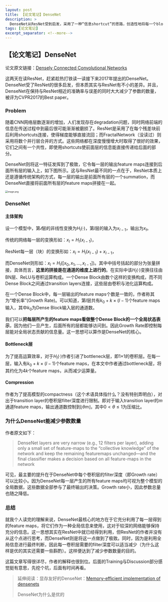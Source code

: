 ```yaml
---
layout: post
title: 【论文笔记】DenseNet
description: >
  DenseNet从ResNet受到启发，采用了一种“信息shortcut”的思路，创造性地将每一个block的输出连到后面所有block的输入上。DenseNet在保持与ResNet相近的准确率与误差的同时大大减少了参数的数量，被评为CVPR2017的Best paper。
tags: [论文笔记]
excerpt_separator: <!--more-->
---
```


## 【论文笔记】DenseNet

论文原文链接：[Densely Connected Convolutional Networks](https://openaccess.thecvf.com/content_cvpr_2017/html/Huang_Densely_Connected_Convolutional_CVPR_2017_paper.html)

这两天在读ResNet，赶紧趁热打铁读一读接下来2017年提出的DenseNet。DenseNet受了ResNet的很多启发，但本质其实与ResNet有不小的差异。并且，DenseNet在保持与ResNet相近的准确率与误差的同时大大减少了参数的数量，被评为CVPR2017的Best paper。

<!--more-->

### Problem

随着CNN网络层数逐渐的增加，人们发现存在degradation问题，同时网络前端的信息在传送过程中到最后很可能渐渐被磨损了。ResNet是采用了在每个残差块前后利用shortcuts连接，使得梯度能够直接流回；而FractalNetwork（没读过）则采用将数个并行层合并的方式。这些网络都在深度慢慢增大时取得了很好的效果，它们之间有一个共性，即使用shortcuts使前面层的信息能直接传递给后面的部分。

DenseNet则将这一特征发挥到了极致，它令每一层的输出feature maps连接到后面所有层的输入上，如下图所示。这与ResNet最不同的一点在于，ResNet本质上还是遵循传统架构的方式，每一层的输出是前面所有层的一个summation，而DenseNet直接将前面所有层的feature maps拼接在一起。

<img src="http://tva1.sinaimg.cn/large/008qPTh8ly1h3y7dalwdej30nr0jwai3.jpg" alt="image.png" style="zoom:50%;" align=center/>



### DenseNet

#### 主体架构

设一个模型中，第$\mathcal{l}$层的非线性变换为$H_{l}(·)$，第$l$层的输入为$x_{l-1}$，输出为$x_{l}$。

传统的网络每一层的变换形如：$x_l = H_{l}(x_{l-1})$，

ResNet每一层（块）的变换形如：$x_l = H_{l}(x_{l-1})+x_{l-1}$，

而DenseNet则形如：$x_l=H_l([x_0,x_1, \dots,x_{l-1}])$。其中中括号括起的部分为张量拼接，具体而言，**这里的拼接是在通道的维度上进行的**。在实际中该$H_l(·)$变换往往由BN层、ReLU与卷积运算构成。一个Dense Block由数个这样的变换构成，而不同Dense Block之间通过transition layers连接，这些层由卷积与池化运算构成。

在一个Dense Block中，每一层输出的feature maps个数是一致的，作者称其为“增长率”(Growth Rate)。可以知道，第$l$层共有$k_0+k\times(l-1)$个feature maps输入，其中$k_0$为Dense Block输入层的通道数。

我们可以**把每层所产生的feature maps看做整个Dense Block的一个全局状态表示**，因为他们一旦产生，后面所有的层都能够访问到。因此Growth Rate即控制每层能对全局状态贡献的信息量。这一思想可以算作是DenseNet的核心。

#### Bottleneck层

为了提高运算效率，对于$H_l(·)$作者引进了bottleneck层，即1×1的卷积层。在每一层，输入有$k_0+k\times(l-1)$个feature maps，在本文中作者通过bottleneck层，将其约化为$4k$个feature maps，从而减少运算量。

#### Compression

作者为了提高模型的compactness（这个术语具体指什么？没有特别弄明白），对出于transition layer的卷积层filter深度进行限制。即对于输入transition layer的$m$通道feature maps，输出通道数控制到$\lfloor\theta m\rfloor$，其中$0\lt\theta \le1$为压缩比。

### 为什么DenseNet能减少参数数量

作者原文如下：

> DenseNet layers are very narrow (e.g., 12 filters per layer), adding only a small set of feature-maps to the “collective knowledge” of the network and keep the remaining featuremaps unchanged—and the final classifier makes a decision based on all feature-maps in the network

可见，最主要的提升在于DenseNet中每个卷积层的filter深度（即Growth rate）可以比较小。因为DenseNet每一层产生的所有feature maps均可视为整个模型的全局数据，这些数据全部参与了最终输出的决策。Growth rate小，因此参数总量也随之降低。

### 总结

就我个人读完的理解来说，DenseNet最核心的地方在于它充分利用了每一层得到的feature maps，将它们作为一种全局信息来使用，这对于较深的网络能够保持充分的信息。这一思想其实在ResNet中就已经得到利用，但ResNet的作者并没有从这个点进行思考，而DenseNet则是将这一点做到了极致。同时，因为是利用全局信息进行最终判断，因此每一卷积层需要的filter深度可以适当减少（为什么这样是优的其实还需要一些斟酌）。这样便达到了减少参数数量的目的。

这篇文章写得很详尽，作者的解释也很到位。后面的Training与Discussion部分感觉挺有意思，先挖个坑，后面有时间再看。

> 延伸阅读：显存友好的DenseNet：[Memory-efficient implementation of densenets](https://link.zhihu.com/?target=https%3A//arxiv.org/pdf/1707.06990.pdf)
>
> DenseNet为什么是优的
